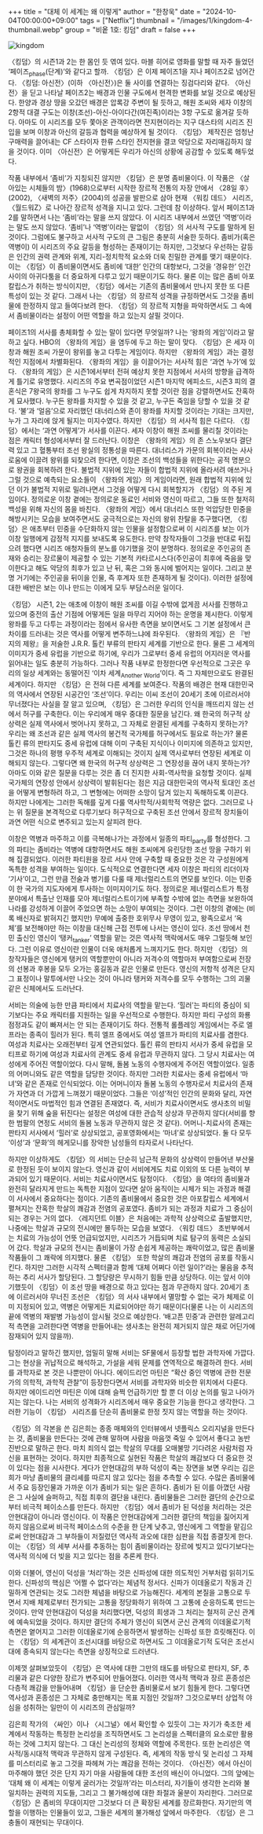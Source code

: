 +++
title = "대체 이 세계는 왜 이렇게"
author = "한창욱"
date = "2024-10-04T00:00:00+09:00"
tags = ["Netflix"]
thumbnail = "/images/1/kingdom-4-thumbnail.webp"
group = "비옽 1호: 킹덤"
draft = false
+++

![kingdom](/images/1/kingdom-4-1.webp)

〈킹덤〉의 시즌1과 2는 한 몸인 듯 엮여 있다. 마블 히어로 영화를 말할 때 자주 들었던 ‘페이즈<sub>phase</sub>(단계)’와 같다고 할까. 〈킹덤〉은 이제 페이즈1을 지나 페이즈2로 넘어간다. 〈킹덤: 아신전〉(이하 〈아신전〉)은 둘 사이를 연결하는 징검다리와 같다. 〈아신전〉을 딛고 나타날 페이즈2는 배경과 인물 구도에서 현격한 변화를 보일 것으로 예상된다. 한양과 경상 땅을 오갔던 배경은 압록강 주변이 될 듯하고, 해원 조씨와 세자 이창의 2항적 대결 구도는 이창(조선)-아신-아이다간(여진족)이라는 3항 구도로 옮겨갈 듯하다. 아마도 이 시리즈를 모두 쫓아온 관객이라면 전지현이라는 지구 대스타의 시리즈 진입을 보며 이창과 아신의 갈등과 협력을 예상하게 될 것이다. 〈킹덤〉 제작진은 엄청난 구매력을 끌어내는 CF 스타이자 한류 스타인 전지현을 결코 악당으로 자리매김하지 않을 것이다. 이미 〈아신전〉은 어떻게든 우리가 아신의 상황에 공감할 수 있도록 해두었다.

작품 내부에서 ‘좀비’가 지칭되진 않지만 〈킹덤〉은 분명 좀비물이다. 이 작품은 〈살아있는 시체들의 밤〉(1968)으로부터 시작한 장르적 전통의 자장 안에서 〈28일 후〉(2002), 〈새벽의 저주〉(2004)의 성공을 발판으로 삼아 현재 〈워킹 데드〉 시리즈, 〈월드워Z〉로 나아간 장르적 성격을 지니고 있다. 그런데 참 이상하다. 앞서 페이즈1과 2를 말하면서 나는 ‘좀비’라는 말을 쓰지 않았다. 이 시리즈 내부에서 쓰였던 ‘역병’이라는 말도 쓰지 않았다. ‘좀비’나 ‘역병’이라는 말없이 〈킹덤〉의 서사적 구도를 말하게 된 것이다. 그럼에도 불구하고 서사적 구도의 큰 그림은 충분히 서술한 듯하다. 좀비가(혹은 역병이) 이 시리즈의 주요 갈등을 형성하는 존재이기는 하지만, 그것보다 우선하는 갈등은 인간의 권력 관계와 위계, 지리-정치학적 요소와 더욱 친밀한 관계를 맺기 때문이다. 이는 〈킹덤〉이 좀비물이면서도 좀비에 ‘대한’ 인간의 대항보다, 그것을 ‘경유한’ 인간 사이의 아귀다툼을 더 중요하게 다루고 있기 때문이기도 하다. 물론 이는 많은 좀비 아포칼립스가 취하는 방식이지만, 〈킹덤〉에서는 기존의 좀비물에서 만나지 못한 또 다른 특성이 있는 것 같다. 그래서 나는 〈킹덤〉의 장르적 성격을 규정하면서도 그것을 좀비물에 한정하지 않고 들여다보려 한다. 〈킹덤〉의 장르적 지형을 파악하면서도 그 속에서 좀비물이라는 설정이 어떤 역할을 하고 있는지 살필 것이다.

페이즈1의 서사를 총체화할 수 있는 말이 있다면 무엇일까? 나는 ‘왕좌의 게임’이라고 말하고 싶다. HBO의 〈왕좌의 게임〉을 염두에 두고 하는 말이 맞다. 〈킹덤〉은 세자 이창과 해원 조씨 가문이 왕위를 놓고 다투는 게임이다. 하지만 〈왕좌의 게임〉과는 결정적인 지점에서 차별화된다. 〈왕좌의 게임〉을 이끌어가는 서사적 힘은 ‘과연 누가’에 있다. 〈왕좌의 게임〉은 시즌1에서부터 전혀 예상치 못한 지점에서 서사의 방향을 급격하게 틀기로 유명했다. 시리즈의 주요 변곡점이었던 시즌1 마지막 에피소드, 시즌3 피의 결혼식은 7왕국의 왕좌를 그 누구도 쉽게 차지하지 못할 것이란 점을 강렬하면서도 잔혹하게 묘사했다. 누구든 왕좌를 차지할 수 있을 것 같고, 누구든 죽임을 당할 수 있을 것 같다. ‘불’과 ‘얼음’으로 자리했던 대너리스와 존이 왕좌를 차지할 것이라는 기대는 크지만, 누가 그 자리에 앉게 될지는 미지수였다. 하지만 〈킹덤〉의 서사적 힘은 다르다. 〈킹덤〉에서는 ‘과연 어떻게’가 서사를 이끈다. 세자 이창이 해원 조씨를 물리칠 것이라는 점은 캐릭터 형성에서부터 잘 드러난다. 이창은 〈왕좌의 게임〉의 존 스노우보다 결단력 있고 그 혈통부터 조선 왕실의 정통성을 따른다. 대너리스가 가문의 회복이라는 사사로움에 이끌려 왕위를 되찾으려 한다면, 이창은 조선의 백성들을 위한다는 공적 명분으로 왕권을 회복하려 한다. 불법적 지위에 있는 자들이 합법적 지위에 올라서려 애쓰거나 그럴 것으로 예측되는 요소들이 〈왕좌의 게임〉의 게임이라면, 원래 합법적 지위에 있던 이가 불법적 지위로 밀려나면서 그것을 어떻게 다시 회복할지가 〈킹덤〉의 주된 게임이다. 정의로운 이창 곁에는 정의로운 동료인 서비와 영신이 따르고, 그들 또한 철저히 백성을 위해 자신의 몸을 바친다. 〈왕좌의 게임〉에서 대너리스 또한 억압당한 민중을 해방시키는 모습을 보여주면서도 궁극적으로는 자신의 왕위 찬탈을 추구했다면, 〈킹덤〉은 애초부터 민중을 수단화하지 않는 인물을 설정함으로써 이 시리즈를 보는 이가 이창 일행에게 감정적 지지를 보내도록 유도한다. 만약 창작자들이 그것을 반대로 뒤집으려 했다면 시리즈 애청자들의 분노를 야기했을 것이 분명하다. 정의로운 주인공의 존재와 승리는 장르물이 제공할 수 있는 기본적 카타르시스다(주인공이 최후에 죽음을 맞이한다고 해도 악당의 최후가 있고 난 뒤, 혹은 그와 동시에 벌어지는 일이다. 그리고 분명 거기에는 주인공을 뒤이을 인물, 즉 후계자 또한 존재하게 될 것이다). 이러한 설정에 대한 배반은 보는 이나 만드는 이에게 모두 부담스러운 일이다.

〈킹덤〉 시즌1, 2는 애초에 이창이 해원 조씨를 이길 수밖에 없게끔 서사를 진행하고 있으며 중전의 출산 기점에 어떻게든 일을 마무리 지어야 하는 운명을 제시한다. 이렇게 왕좌를 두고 다투는 과정이라는 점에서 유사한 측면을 보이면서도 그 기본 설정에서 큰 차이를 드러내는 것은 역사를 어떻게 변주하느냐에 좌우된다. 〈왕좌의 게임〉은 『반지의 제왕』을 저술한 J.R.R. 톨킨 부류의 판타지 세계를 기반으로 한다. 물론 그 세계의 이미지가 중세 유럽을 기반으로 하기에, 우리가 그로부터 중세 유럽의 어지러운 역사를 읽어내는 일도 충분히 가능하다. 그러나 작품 내부로 한정한다면 우선적으로 그곳은 우리의 일상 세계와는 동떨어진 ‘이차 세계<sub>Another World</sub>’이다. 즉 그 자체만으로도 완결된 세계이다. 하지만 〈킹덤〉은 전혀 다른 세계를 보여준다. 작품의 배경은 현재 대한민국의 역사에서 연장된 시공간인 ‘조선’이다. 우리는 이씨 조선이 20세기 초에 이르러서야 무너졌다는 사실을 잘 알고 있으며, 〈킹덤〉은 그러한 우리의 인식을 깨뜨리지 않는 선에서 허구를 구축한다. 이는 우리에게 매우 중대한 질문을 남긴다. 왜 한국의 허구적 상상력은 실제 역사에서 벗어나지 못하고, 그 자체로 완결된 세계를 구축하지 못하는가? 우리는 왜 조선과 같은 실제 역사의 봉건적 국가체를 허구에서도 필요로 하는가? 물론 톨킨 류의 판타지도 중세 유럽에 대해 이미 구축된 지식이나 이미지에 의존하고 있지만, 그것은 하나의 평행 우주적 세계로 이해되는 것이지 실제 역사로부터 연장된 세계로 이해되지 않는다. 그렇다면 왜 한국의 허구적 상상력은 그 연장성을 끊어 내지 못하는가? 아마도 이와 같은 질문을 다루는 것은 좀 더 진지한 사회-역사학을 요청할 것이다. 실제 국가체의 연장성 안에서 상상력이 발휘된다는 점은 지금 대한민국의 역사적 토대인 조선을 어떻게 변형하려 하고, 그 변형에는 어떠한 소망이 담겨 있는지 독해하도록 이끈다. 하지만 나에게는 그러한 독해를 깊게 다룰 역사학적/사회학적 역량은 없다. 그러므로 나는 위 질문을 본격적으로 다루기보다 허구적으로 구축된 조선 안에서 장르적 장치들이 과연 어떤 식으로 변주되고 있는지 살피려 한다.

이창은 역병과 마주하고 이를 극복해나가는 과정에서 일종의 파티<sub>party</sub>를 형성한다. 그의 파티는 좀비라는 역병에 대항하면서도 해원 조씨에게 유린당한 조선 땅을 구하기 위해 집결되었다. 이러한 파티원을 장르 서사 안에 구축할 때 중요한 것은 각 구성원에게 독특한 성격을 부여하는 일이다. 도식적으로 연결한다면 세자 이창은 파티의 리더이자 ‘기사’이고, 그런 만큼 전술과 병기를 다룰 때 제너럴리스트의 면모를 보인다. 이는 민중이 한 국가의 지도자에게 투사하는 이미지이기도 하다. 정의로운 제너럴리스트가 특정 분야에서 특출난 인재를 모아 제너럴리스트이기에 부족할 수밖에 없는 측면을 보완하여 나라를 강성하게 이끌어 주었으면 하는 소망이 부여되는 것이다. 그런 이창의 곁에는 (비록 배신자로 밝혀지긴 했지만) 무예에 출중한 호위무사 무영이 있고, 왕족으로서 ‘옥체’를 보전해야만 하는 이창을 대신해 근접 전투에 나서는 영신이 있다. 조선 땅에서 천민 출신인 영신이 ‘탱커<sub>tanker</sub>’ 역할을 맡는 것은 역사적 맥락에서도 매우 그럴듯해 보인다. 그런 이유로 영신이란 인물이 더욱 애처롭게 느껴지기도 한다. 하지만 〈킹덤〉의 창작자들은 영신에게 탱커의 역할뿐만이 아니라 저격수의 역할마저 부여함으로써 전장의 선봉과 후봉을 모두 오가는 홍길동과 같은 인물로 만든다. 영신의 저항적 성격은 단지 그 표정이나 말투에서만 나오는 것이 아니라 탱커와 저격수를 모두 수행하는 그의 괴물 같은 신체에서도 드러난다.

서비는 의술에 능한 만큼 파티에서 치료사의 역할을 맡는다. ‘힐러’는 파티의 중심이 되기보다는 주요 캐릭터를 지원하는 일을 우선적으로 수행한다. 하지만 파티 구성의 화룡점정과도 같이 빠져서는 안 되는 존재이기도 하다. 전통적 롤플레잉 게임에서는 주로 엘프라는 종족이 힐러가 된다. 특히 엘프 중에서도 여성 엘프가 파티의 치료사를 겸한다. 여성과 치료사는 오래전부터 깊게 연관되었다. 톨킨 류의 판타지 서사가 중세 유럽을 모티프로 하기에 여성과 치료사의 관계도 중세 유럽과 무관하지 않다. 그 당시 치료사는 여성에게 주어진 역할이었다. 다시 말해, 돌봄 노동의 수행자에게 주어진 역할이었다. 일종의 어머니와도 같은 역할을 담당한 것이다. 하지만 그러한 치료사는 중세 유럽에서 ‘마녀’와 같은 존재로 인식되었다. 이는 어머니이자 돌봄 노동의 수행자로서 치료사의 존재가 자연과 더 가깝게 느껴졌기 때문이었다. 그들은 ‘이성’적인 인간의 문화와 달리, 자연적이면서도 마법적인 힘과 연결된 존재였다. 즉, 서비가 치료사이면서도 생사초의 비밀을 찾기 위해 숲을 뒤진다는 설정은 여성에 대한 관습적 상상과 무관하지 않다(서비를 향한 범팔의 연정도 서비의 돌봄 노동과 무관하지 않은 것 같다). 어머니-치료사의 존재는 판타지 서사에서 ‘힐러’로 상상되었고, 공포영화에서는 ‘마녀’로 상상되었다. 둘 다 모두 ‘이성’과 ‘문화’의 헤게모니를 장악한 남성들의 타자로서 나타난다.

하지만 이상하게도 〈킹덤〉의 서비는 단순히 남근적 문화의 상상력이 만들어낸 부산물로 한정된 듯이 보이지 않는다. 영신과 같이 서비에게도 치료 이외의 또 다른 능력이 부과되어 있기 때문이다. 서비는 치료사이면서도 탐정이다. 〈킹덤〉을 여타의 좀비물과 완전히 달라지게 만드는 독특한 지점이 있다면 살아 움직이는 시체가 되는 과정과 해결이 서사에서 중요하다는 점이다. 기존의 좀비물에서 중요한 것은 아포칼립스 세계에서 펼쳐지는 잔혹한 학살의 쾌감과 전염의 공포였다. 좀비가 되는 과정과 치료가 그 중심이 되는 경우는 거의 없다. 〈레지던트 이블〉은 처음에는 과학적 상상력으로 출발했지만, 나중에는 학살과 규모의 전시에만 몰두하는 모습을 보였다. 〈워킹 데드〉 초반부에서는 치료의 가능성이 언뜻 언급되었지만, 시리즈가 거듭되며 치료 탐구의 동력은 소실되어 갔다. 학살과 규모의 전시는 좀비물이 가장 손쉽게 제공하는 쾌락이었고, 많은 좀비물 작품들이 그 쾌락에 의지했다. 물론 〈킹덤〉 또한 학살의 쾌감과 전염의 공포를 작동시킨다. 하지만 그러한 시각적 스펙터클과 함께 ‘대체 어쩌다 이런 일이?’라는 물음을 추적하는 추리 서사가 할당된다. 그 할당량은 무시하기 힘들 만큼 상당하다. 이는 앞서 이야기했듯이 〈킹덤〉이 조선 땅을 배경으로 하고 있다는 점과 무관하지 않다. 20세기 초에 이르러서야 무너진 조선은 〈킹덤〉의 서사 내부에서 멸망할 수 없는 국가 체제로 이미 지정되어 있고, 역병은 어떻게든 치료되어야만 하기 때문이다(물론 나는 이 시리즈의 끝에 역병의 재발병 가능성이 암시될 것으로 예상한다. ‘배고픈 민중’과 관련한 알레고리적 측면을 고려한다면 역병을 만들어내는 생사초는 완전히 제거되지 않은 채로 어딘가에 잠재되어 있지 않을까).

탐정이라고 말하긴 했지만, 엄밀히 말해 서비는 SF물에서 등장할 법한 과학자에 가깝다. 그는 현상을 귀납적으로 해석하고, 가설을 세워 문제를 연역적으로 해결하려 한다. 서비를 과학자로 본 것은 나뿐만이 아니다. 에이드리언 마틴은 “확산 중인 역병에 관한 전문가의 의학적, 과학적 관찰”이 등장한다면서 서비를 과학자와 비슷한 위치에서 다룬다. 하지만 에이드리언 마틴은 이에 대해 슬쩍 언급하기만 할 뿐 더 이상 논의를 밀고 나아가지는 않는다. 나는 서비의 성격화가 시리즈에서 매우 중요한 기능을 한다고 생각한다. 그러한 기능이 〈킹덤〉 시리즈를 단순히 좀비물로 한정 짓지 않는 역할을 하는 것이다.

〈킹덤〉의 각본을 쓴 김은희는 종종 매체와의 인터뷰에서 넷플릭스 오리지널을 만든다는 것, 좀비물을 만든다는 것에 관해 말하며 사람을 마음껏 죽일 수 있어서 좋다고 농반진반으로 말하곤 한다. 마치 죄의식 없는 학살의 무대를 오매불망 기다려온 사람처럼 자신을 표현하는 것이다. 하지만 최종적으로 실현된 작품은 학살의 쾌감보다 더 중요한 것이 있다는 점을 시사한다. 게다가  안현대감의 부하 덕성이 죽는 장면을 보면 우리는 김은희가 마냥 좀비물의 클리셰를 따르지 않고 있다는 점을 추측할 수 있다. 수많은 좀비물에서 주요 등장인물과 가까운 이가 좀비가 되는 일은 흔하다. 좀비가 된 이를 아꼈던 사람은 그 사실에 슬퍼하고, 직접 최후의 결단을 내린다. 좀비물들은 그러한 결단의 순간으로부터 비극적 페이소스를 만든다. 하지만 〈킹덤〉에서 좀비가 된 덕성을 처리하는 것은 안현대감이 아니라 영신이다. 이 작품은 안현대감에게 그러한 결단의 책임을 짊어지게 하지 않음으로써 비극적 페이소스의 수준을 한 단계 낮추고, 영신에게 그 역할을 맡김으로써 안현대감과 그 부하들이 저질렀던 역사적 과오에 대한 심판을 직접 종결짓게 한다. 이는 〈킹덤〉의 세부 서사를 추동하는 힘이 좀비물이라는 장르에 빚지고 있다기보다는 역사적 의식에 더 빚을 지고 있다는 점을 추론케 한다.

이와 더불어, 영신이 덕성을 ‘처리’하는 것은 신파성에 대한 의도적인 거부처럼 읽히기도 한다. 신파성의 핵심은 ‘어쩔 수 없다’라는 체념적 정서다. 신파가 이데올로기 작동과 긴밀하게 연관되는 것도 그러한 체념을 바탕으로 가능해진다. 세계의 본질을 고통으로 두면서 지배 체제로부터 전가되는 고통을 정당화하기 위하여 그 고통에 순응하도록 만드는 것이다. 만약 안현대감이 덕성을 처리했다면, 덕성의 희생과 그 처리는 철저히 군신 관계에 예속되었을 것이다. 하지만 결단의 주체가 영신이 되면서 군신 관계의 이데올로기적 측면은 옅어지고 그러한 이데올로기에 순응하면서 발생하는 신파성 또한 흐릿해진다. 이는 〈킹덤〉의 세계관이 조선시대를 바탕으로 하면서도 그 이데올로기적 도덕은 조선시대에 종속되지 않는다는 측면을 상징적으로 드러낸다.

이제껏 살펴보았듯이 〈킹덤〉은 역사에 대한 그만의 태도를 바탕으로 판타지, SF, 추리물과 같은 다양한 장르가 변주되어 만들어졌다. 이러한 역사적 맥락과 장르 혼종성은 다층적 쾌감을 만들어내며 〈킹덤〉을 단순한 좀비물로서 보기 힘들게 한다. 그렇다면 역사성과 혼종성은 그 자체로 충만해지는 목표 지점인 것일까? 그것으로부터 상업적 야심을 성취하는 일만이 이 시리즈의 관심일까?

김은희 작가의 〈싸인〉이나 〈시그널〉에서 확인할 수 있듯이 그는 자기가 축조한 세계에서 작동하는 특정한 논리성을 조직하면서도 그 논리성을 스펙터클의 요소로만 활용하는 것에 그치지 않는다. 그 대신 논리성의 정체와 역할에 주목한다. 또한 논리성은 역사적/동시대적 맥락과 무관하지 않게 구성된다. 즉, 세계의 작동 방식 및 논리성 그 자체를 미스터리로 놓고 그것을 파헤쳐 가는 쾌감을 전하는 것이다. 〈아신전〉에서 아신이 마주해야 했던 것은 단지 자기 마을 사람들에 대한 조선의 배신이 아니었다. 그의 앞에는 ‘대체 왜 이 세계는 이렇게 굴러가는 것일까’라는 미스터리, 자기들이 생각한 논리와 불일치하는 권력의 지도들, 그리고 그 불가해성에 대한 좌절과 울분이 자리한다. 그러므로 〈킹덤〉은 좀비의 무대이지만 그것보다 더 큰 확장된 세계를 장르화한다. 자기만의 역할을 이행하는 인물들이 있고, 그들은 세계의 불가해성 앞에서 마주한다. 〈킹덤〉은 그 충돌이 재현되는 무대이다.
